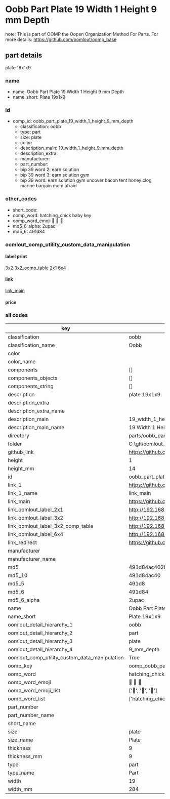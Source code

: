 # Oobb Part Plate 19 Width 1 Height 9 mm Depth  

note: This is part of OOMP the Oopen Organization Method For Parts. For more details: https://github.com/oomlout/oomp_base

##  part details
  



plate 19x1x9



### name
* name: Oobb Part Plate 19 Width 1 Height 9 mm Depth
* name_short: Plate 19x1x9 
### id
* oomp_id: oobb_part_plate_19_width_1_height_9_mm_depth
  * classification: oobb
  * type: part
  * size: plate
  * color: 
  * description_main: 19_width_1_height_9_mm_depth
  * description_extra: 
  * manufacturer: 
  * part_number: 
  * bip 39 word 2: earn solution
  * bip 39 word 3: earn solution gym
  * bip 39 word: earn solution gym uncover bacon tent honey clog marine bargain mom afraid

### other_codes
* short_code: 
* oomp_word: hatching_chick baby key
* oomp_word_emoji :hatching_chick: :baby: :key:
* md5_6_alpha: 2upac
* md5_6: 491d84






### oomlout_oomp_utility_custom_data_manipulation
#### label print
[3x2](http://192.168.1.245:1112/?label=oomp%202upac)
[3x2_oomp_table](http://192.168.1.108:1112/?label=oomp%202upac)
[2x1](http://192.168.1.242:1112/?label=oomp%202upac)
[6x4](http://192.168.1.55:1112/?label=oomp%202upac)    

#### link

[link_main](https://github.com/oomlout/oomlout_oobb_version_4_generated_parts/tree/main/navigation_oomp/oobb/part/plate/19_width_1_height_9_mm_depth/part)                              

#### price







### all codes 
| key | value |  
| --- | --- |  
| classification | oobb |  
| classification_name | Oobb |  
| color |  |  
| color_name |  |  
| components | [] |  
| components_objects | [] |  
| components_string | [] |  
| description | plate 19x1x9 |  
| description_extra |  |  
| description_extra_name |  |  
| description_main | 19_width_1_height_9_mm_depth |  
| description_main_name | 19 Width 1 Height 9 mm Depth |  
| directory | parts/oobb_part_plate_19_width_1_height_9_mm_depth |  
| folder | C:\gh\oomlout_oobb_version_4_generated_parts\parts\oobb_part_plate_19_width_1_height_9_mm_depth |  
| github_link | https://github.com/oomlout/oomlout_oomp_part_src/tree/main/parts/oobb_part_plate_19_width_1_height_9_mm_depth |  
| height | 1 |  
| height_mm | 14 |  
| id | oobb_part_plate_19_width_1_height_9_mm_depth |  
| link_1 | https://github.com/oomlout/oomlout_oobb_version_4_generated_parts/tree/main/navigation_oomp/oobb/part/plate/19_width_1_height_9_mm_depth/part |  
| link_1_name | link_main |  
| link_main | https://github.com/oomlout/oomlout_oobb_version_4_generated_parts/tree/main/navigation_oomp/oobb/part/plate/19_width_1_height_9_mm_depth/part |  
| link_oomlout_label_2x1 | http://192.168.1.242:1112/?label=oomp%202upac |  
| link_oomlout_label_3x2 | http://192.168.1.245:1112/?label=oomp%202upac |  
| link_oomlout_label_3x2_oomp_table | http://192.168.1.108:1112/?label=oomp%202upac |  
| link_oomlout_label_6x4 | http://192.168.1.55:1112/?label=oomp%202upac |  
| link_redirect | https://github.com/oomlout/oomlout_oobb_version_4_generated_parts/tree/main/parts/oobb_plate_19_01_09 |  
| manufacturer |  |  
| manufacturer_name |  |  
| md5 | 491d84ac402b8da77d08aecad033b22a |  
| md5_10 | 491d84ac40 |  
| md5_5 | 491d8 |  
| md5_6 | 491d84 |  
| md5_6_alpha | 2upac |  
| name | Oobb Part Plate 19 Width 1 Height 9 mm Depth |  
| name_short | Plate 19x1x9  |  
| oomlout_detail_hierarchy_1 | oobb |  
| oomlout_detail_hierarchy_2 | part |  
| oomlout_detail_hierarchy_3 | plate |  
| oomlout_detail_hierarchy_4 | 9_mm_depth |  
| oomlout_oomp_utility_custom_data_manipulation | True |  
| oomp_key | oomp_oobb_part_plate_19_width_1_height_9_mm_depth |  
| oomp_word | hatching_chick baby key |  
| oomp_word_emoji | :hatching_chick: :baby: :key: |  
| oomp_word_emoji_list | [':hatching_chick:', ':baby:', ':key:'] |  
| oomp_word_list | ['hatching_chick', 'baby', 'key'] |  
| part_number |  |  
| part_number_name |  |  
| short_name |  |  
| size | plate |  
| size_name | Plate |  
| thickness | 9 |  
| thickness_mm | 9 |  
| type | part |  
| type_name | Part |  
| width | 19 |  
| width_mm | 284 |  
